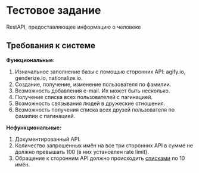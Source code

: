 # Тестовое задание

RestAPI, предоставляющее информацию о человеке

## Требования к системе

**Функциональные:**

1. Изначальное заполнение базы с помощью сторонних API: agify.io, genderize.io, nationalize.io.
2. Создание, получение, изменение пользователя по фамилии.
3. Возможность добавления e-mail. Их может быть несколько.
4. Получение списка всех пользователей с пагинацией.
5. Возможность связывания людей в дружеские отношения.
6. Возможность получения списка всех друзей пользователя по фамилии с пагинацией.

**Нефункциональные:**

1. Документированный API.
2. Количество запрошенных имён на все три сторонних API в сумме не должно превышать 100 (в них установлен rate limit).
3. Обращение к сторонним API должно происходить [списками](https://agify.io/documentation#batch-usage) по 10 имён.
